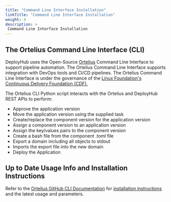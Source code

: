 ```yaml
---
title: "Command Line Interface Installation"
linkTitle: "Command Line Interface Installation"
weight: 4
description: >
 Command Line Interface Installation
---
```


## The Ortelius Command Line Interface (CLI)

DeployHub uses the Open-Source [Ortelius](https://ortelius.io) Command Line Interface to support pipeline automation. The Ortelius Command Line Interface supports integration with DevOps tools and CI/CD pipelines. The Ortelius Command Line Interface is under the governance of the [Linux Foundation's Continuous Delivery Foundation (CDF).](https://cd.foundation)

The Ortelius CLI Python script interacts with the Ortelius and DeployHub REST APIs to perform:

- Approve the application version
- Move the application version using the supplied task
- Create/replace the component version for the application version
- Assign a component version to an application version
- Assign the key/values pairs to the component version
- Create a bash file from the component .toml file
- Export a domain including all objects to stdout
- Imports the export file into the new domain
- Deploy the Application

## Up to Date Usage Info and Installation Instructions

 Refer to the [Ortelius GitHub CLI Documentation](https://github.com/ortelius/cli/blob/main/doc/dh.md) for [installation instructions](https://github.com/ortelius/cli) and the latest usage and parameters.
